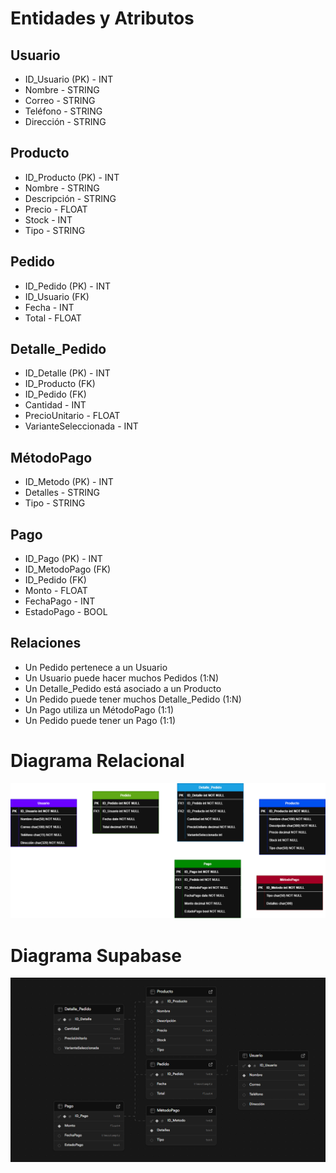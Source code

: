 # Entidades y Atributos

## Usuario
- ID_Usuario (PK) - INT
- Nombre - STRING
- Correo - STRING
- Teléfono - STRING
- Dirección - STRING

## Producto
- ID_Producto (PK) - INT
- Nombre - STRING
- Descripción - STRING
- Precio - FLOAT
- Stock - INT
- Tipo - STRING

## Pedido
- ID_Pedido (PK) - INT
- ID_Usuario (FK)
- Fecha - INT
- Total - FLOAT

## Detalle_Pedido
- ID_Detalle (PK) - INT
- ID_Producto (FK)
- ID_Pedido (FK)
- Cantidad - INT
- PrecioUnitario - FLOAT
- VarianteSeleccionada - INT

## MétodoPago
- ID_Metodo (PK) - INT
- Detalles - STRING
- Tipo - STRING

## Pago
- ID_Pago (PK) - INT
- ID_MetodoPago (FK)
- ID_Pedido (FK)
- Monto - FLOAT
- FechaPago - INT
- EstadoPago - BOOL

## Relaciones
- Un Pedido pertenece a un Usuario
- Un Usuario puede hacer muchos Pedidos (1:N)
- Un Detalle_Pedido está asociado a un Producto 
- Un Pedido puede tener muchos Detalle_Pedido (1:N)
- Un Pago utiliza un MétodoPago (1:1)
- Un Pedido puede tener un Pago (1:1)

# Diagrama Relacional

![Diagrama Relacional](/assets/modelado-tienda.png)

# Diagrama Supabase
![Diagrama Supabase](/assets/PRÁCTICA12.png)


